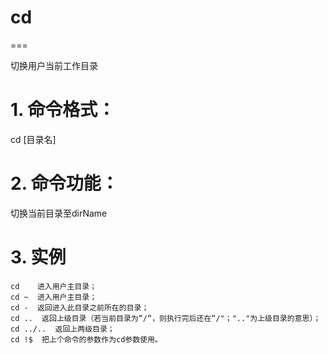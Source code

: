 # cd
===

切换用户当前工作目录

# 1. 命令格式：

cd [目录名]

# 2. 命令功能：

切换当前目录至dirName

# 3. 实例  

```
cd    进入用户主目录；
cd ~  进入用户主目录；
cd -  返回进入此目录之前所在的目录；
cd ..  返回上级目录（若当前目录为“/“，则执行完后还在“/"；".."为上级目录的意思）；
cd ../..  返回上两级目录；
cd !$  把上个命令的参数作为cd参数使用。
```